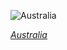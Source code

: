 
![Australia](https://www.gstatic.com/prettyearth/assets/full/2393.jpg)

*[Australia](https://www.google.com/maps/@-20.874902,129.70018,14z/data=!3m1!1e3)*
